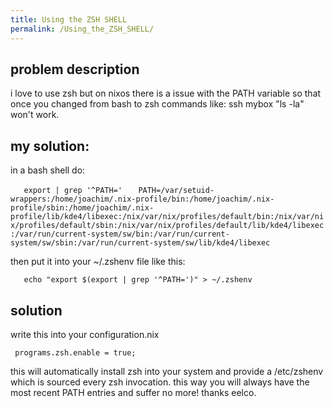 ```yaml
---
title: Using the ZSH SHELL
permalink: /Using_the_ZSH_SHELL/
---
```


problem description
-------------------

i love to use zsh but on nixos there is a issue with the PATH variable so that once you changed from bash to zsh commands like: ssh mybox "ls -la" won't work.

my solution:
------------

in a bash shell do:

`   export | grep '^PATH='`
`   PATH=/var/setuid-wrappers:/home/joachim/.nix-profile/bin:/home/joachim/.nix-profile/sbin:/home/joachim/.nix-profile/lib/kde4/libexec:/nix/var/nix/profiles/default/bin:/nix/var/nix/profiles/default/sbin:/nix/var/nix/profiles/default/lib/kde4/libexec:/var/run/current-system/sw/bin:/var/run/current-system/sw/sbin:/var/run/current-system/sw/lib/kde4/libexec`

then put it into your ~/.zshenv file like this:

`   echo "export $(export | grep '^PATH=')" > ~/.zshenv`

solution
--------

write this into your configuration.nix

` programs.zsh.enable = true;`

this will automatically install zsh into your system and provide a /etc/zshenv which is sourced every zsh invocation. this way you will always have the most recent PATH entries and suffer no more! thanks eelco.
